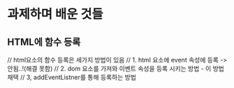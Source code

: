 # 과제하며 배운 것들

## HTML에 함수 등록

// html요소의 함수 등록은 세가지 방법이 있음
// 1. html 요소에 event 속성에 등록 -> 안됨..!(해결 못함)
// 2. dom 요소를 가져와 이벤트 속성을 등록 시키는 방법 - 이 방법 채택
// 3, addEventListner를 통해 등록하는 방법
